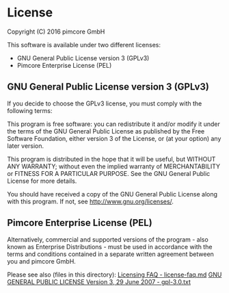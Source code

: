 # License
Copyright (C) 2016  pimcore GmbH

This software is available under two different licenses:
* GNU General Public License version 3 (GPLv3)
* Pimcore Enterprise License (PEL)

## GNU General Public License version 3 (GPLv3)
If you decide to choose the GPLv3 license, you must comply with the following terms:

This program is free software: you can redistribute it and/or modify
it under the terms of the GNU General Public License as published by
the Free Software Foundation, either version 3 of the License, or
(at your option) any later version.

This program is distributed in the hope that it will be useful,
but WITHOUT ANY WARRANTY; without even the implied warranty of
MERCHANTABILITY or FITNESS FOR A PARTICULAR PURPOSE.  See the
GNU General Public License for more details.

You should have received a copy of the GNU General Public License
along with this program.  If not, see <http://www.gnu.org/licenses/>.

## Pimcore Enterprise License (PEL)
Alternatively, commercial and supported versions of the program - also known as
Enterprise Distributions - must be used in accordance with the terms and conditions
contained in a separate written agreement between you and pimcore GmbH.


Please see also (files in this directory):
[Licensing FAQ - license-faq.md](https://github.com/pimcore/pimcore/blob/master/license-faq.md)
[GNU GENERAL PUBLIC LICENSE Version 3, 29 June 2007 - gpl-3.0.txt](gpl-3.0.txt)
